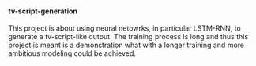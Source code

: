 #### tv-script-generation 

This project is about using neural netowrks, in particular LSTM-RNN, to generate a tv-script-like output. The training process is long and thus this project is meant is a demonstration what with a longer training and more ambitious modeling could be achieved. 
